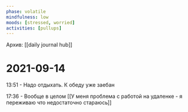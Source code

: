```yaml
---
phase: volatile
mindfulness: low
moods: [stressed, worried]
activities: [pullups]
---
```

Архив: [[daily journal hub]]
# 2021-09-14

13:51 - Надо отдыхать. К обеду уже заебан

17:36 - Вообще в целом [[У меня проблема с работой на удаленке - я переживаю что недостаточно стараюсь]]
